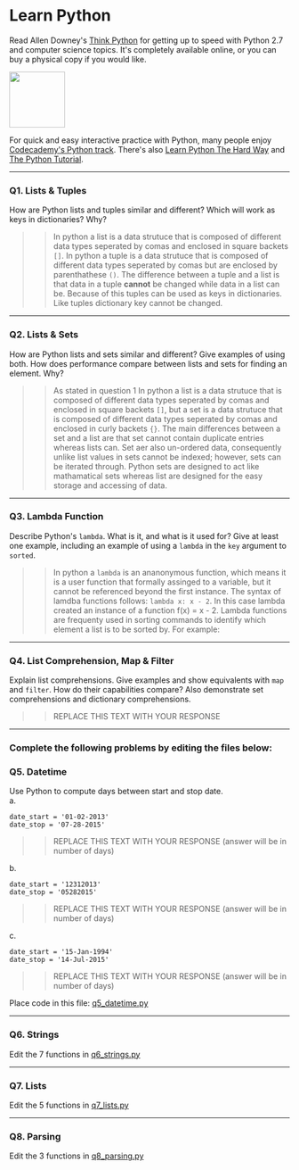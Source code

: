 # Learn Python

Read Allen Downey's [Think Python](http://www.greenteapress.com/thinkpython/) for getting up to speed with Python 2.7 and computer science topics. It's completely available online, or you can buy a physical copy if you would like.

<a href="http://www.greenteapress.com/thinkpython/"><img src="img/think_python.png" style="width: 100px;" target="_blank"></a>

For quick and easy interactive practice with Python, many people enjoy [Codecademy's Python track](http://www.codecademy.com/en/tracks/python). There's also [Learn Python The Hard Way](http://learnpythonthehardway.org/book/) and [The Python Tutorial](https://docs.python.org/2/tutorial/).

---

### Q1. Lists &amp; Tuples

How are Python lists and tuples similar and different? Which will work as keys in dictionaries? Why?

>> In python a list is a data strutuce that is composed of different data types seperated by comas and enclosed in square backets ` [] `.  In python a tuple is a data strutuce that is composed of different data types seperated by comas but are enclosed by parenthathese `()`.  The difference between a tuple and a list is that data in a tuple **cannot** be changed while data in a list can be.  Because of this tuples can be used as keys in dictionaries.  Like tuples dictionary key cannot be changed.

---

### Q2. Lists &amp; Sets

How are Python lists and sets similar and different? Give examples of using both. How does performance compare between lists and sets for finding an element. Why?

>> As stated in question 1 In python a list is a data strutuce that is composed of different data types seperated by comas and enclosed in square backets ` [] `, but a set is a data strutuce that is composed of different data types seperated by comas and enclosed in curly backets `{}`.  The main differences between a set and a list are that set cannot contain duplicate entries whereas lists can.  Set aer also un-ordered data, consequently unlike list values in sets cannot be indexed; however, sets can be iterated through.  Python sets are designed to act like mathamatical sets whereas list are designed for the easy storage and accessing of data.

---

### Q3. Lambda Function

Describe Python's `lambda`. What is it, and what is it used for? Give at least one example, including an example of using a `lambda` in the `key` argument to `sorted`.

>> In python a `lambda` is an ananonymous function, which means it is a user function that formally assinged to a variable, but it cannot be referenced beyond the first instance.  The syntax of lamdba functions follows: `lambda x: x - 2`.  In this case lambda created an instance of a function f(x) = x - 2.  Lambda functions are frequenty used in sorting commands to identify which element a list is to be sorted by.  For example:

---

### Q4. List Comprehension, Map &amp; Filter

Explain list comprehensions. Give examples and show equivalents with `map` and `filter`. How do their capabilities compare? Also demonstrate set comprehensions and dictionary comprehensions.

>> REPLACE THIS TEXT WITH YOUR RESPONSE

---

### Complete the following problems by editing the files below:

### Q5. Datetime
Use Python to compute days between start and stop date.   
a.  

```
date_start = '01-02-2013'    
date_stop = '07-28-2015'
```

>> REPLACE THIS TEXT WITH YOUR RESPONSE (answer will be in number of days)

b.  
```
date_start = '12312013'  
date_stop = '05282015'  
```

>> REPLACE THIS TEXT WITH YOUR RESPONSE (answer will be in number of days)

c.  
```
date_start = '15-Jan-1994'      
date_stop = '14-Jul-2015'  
```

>> REPLACE THIS TEXT WITH YOUR RESPONSE  (answer will be in number of days)

Place code in this file: [q5_datetime.py](python/q5_datetime.py)

---

### Q6. Strings
Edit the 7 functions in [q6_strings.py](python/q6_strings.py)

---

### Q7. Lists
Edit the 5 functions in [q7_lists.py](python/q7_lists.py)

---

### Q8. Parsing
Edit the 3 functions in [q8_parsing.py](python/q8_parsing.py)





